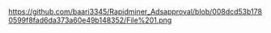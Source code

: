 https://github.com/baari3345/Rapidminer_Adsapproval/blob/008dcd53b1780599f8fad6da373a60e49b148352/File%201.png
